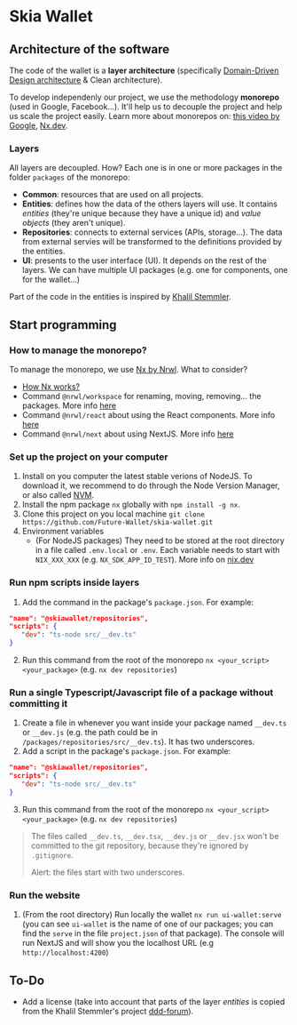 # Skia Wallet

## Architecture of the software

The code of the wallet is a **layer architecture** (specifically [Domain-Driven Design architecture](https://en.wikipedia.org/wiki/Domain-driven_design) & Clean architecture).

To develop independenly our project, we use the methodology **monorepo** (used in Google, Facebook...). It'll help us to decouple the project and help us scale the project easily. Learn more about monorepos on: [this video by Google](https://youtu.be/W71BTkUbdqE), [Nx.dev](https://nx.dev/guides/why-monorepos).

### Layers

All layers are decoupled. How? Each one is in one or more packages in the folder `packages` of the monorepo:

- **Common**: resources that are used on all projects.
- **Entities**: defines how the data of the others layers will use. It contains *entities* (they're unique because they have a unique id) and *value objects* (they aren't unique).
- **Repositories**: connects to external services (APIs, storage...). The data from external servies will be transformed to the definitions provided by the entities.
- **UI**: presents to the user interface (UI). It depends on the rest of the layers. We can have multiple UI packages (e.g. one for components, one for the wallet...)

Part of the code in the entities is inspired by [Khalil Stemmler](https://khalilstemmler.com/).

## Start programming

### How to manage the monorepo?
To manage the monorepo, we use [Nx by Nrwl](https://nx.dev/). What to consider?

- [How Nx works?](https://nx.dev/using-nx/mental-model)
- Command `@nrwl/workspace` for renaming, moving, removing... the packages. More info [here](https://nx.dev/packages/workspace)
- Command `@nrwl/react` about using the React components. More info [here](https://nx.dev/packages/react)
- Command `@nrwl/next` about using NextJS. More info [here](https://nx.dev/packages/next)

### Set up the project on your computer

1. Install on you computer the latest stable verions of NodeJS. To download it, we recommend to do through the Node Version Manager, or also called [NVM](https://github.com/nvm-sh/nvm).
2. Install the npm package `nx` globally with `npm install -g nx`.
3. Clone this project on you local machine `git clone https://github.com/Future-Wallet/skia-wallet.git`
4. Environment variables
   - (For NodeJS packages) They need to be stored at the root directory in a file called `.env.local` or `.env`. Each variable needs to start with `NIX_XXX_XXX` (e.g. `NX_SDK_APP_ID_TEST`). More info on [nix.dev](https://nx.dev/guides/environment-variables)

### Run npm scripts inside layers

1. Add the command in the package's `package.json`. For example:

```json
"name": "@skiawallet/repositories",
"scripts": {
   "dev": "ts-node src/__dev.ts"
}
```

2. Run this command from the root of the monorepo `nx <your_script> <your_package>` (e.g. `nx dev repositories`)

### Run a single Typescript/Javascript file of a package without committing it

1. Create a file in whenever you want inside your package named `__dev.ts` or `__dev.js` (e.g. the path could be in `/packages/repositories/src/__dev.ts`). It has two underscores.
2. Add a script in the package's `package.json`. For example:

```json
"name": "@skiawallet/repositories",
"scripts": {
   "dev": "ts-node src/__dev.ts"
}
```

3. Run this command from the root of the monorepo `nx <your_script> <your_package>` (e.g. `nx dev repositories`)

> The files called `__dev.ts`, `__dev.tsx`, `__dev.js` or `__dev.jsx`  won't be committed to the git repository, because they're ignored by `.gitignore`.
>
> Alert: the files start with two underscores.

### Run the website

1. (From the root directory) Run locally the wallet `nx run ui-wallet:serve` (you can see `ui-wallet` is the name of one of our packages; you can find the `serve` in the file `project.json` of that package). The console will run NextJS and will show you the localhost URL (e.g `http://localhost:4200`)

## To-Do

- Add a license (take into account that parts of the layer *entities* is copied from the Khalil Stemmler's project [ddd-forum](https://github.com/stemmlerjs/ddd-forum/blob/master/LICENCE.md)).
